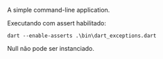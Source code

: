 A simple command-line application.

Executando com assert habilitado:
```
dart --enable-asserts .\bin\dart_exceptions.dart
```

Null não pode ser instanciado.